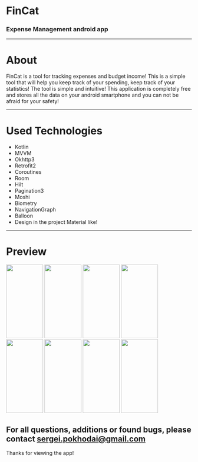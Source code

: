 # FinCat 
### Expense Management android app
__________________________________
# About

FinCat is a tool for tracking expenses and budget income! This is a simple tool that will help you keep track of your spending, keep track of your statistics! The tool is simple and intuitive! This application is completely free and stores all the data on your android smartphone and you can not be afraid for your safety!
__________________________________

# Used Technologies

- Kotlin
- MVVM 
- Okhttp3
- Retrofit2
- Coroutines
- Room 
- Hilt
- Pagination3
- Moshi
- Biometry
- NavigationGraph
- Balloon
- Design in the project Material like!

__________________________________

# Preview

<img src="https://github.com/pokhodai/ExpenseManagement/blob/main/images/2023-04-04%2022.58.11.jpg" width="100" height="200"> <img src="https://github.com/pokhodai/ExpenseManagement/blob/main/images/2023-04-04%2022.58.16.jpg" width="100" height="200"> <img src="https://github.com/pokhodai/ExpenseManagement/blob/main/images/2023-04-04%2022.58.22.jpg" width="100" height="200"> <img src="https://github.com/pokhodai/ExpenseManagement/blob/main/images/2023-04-04%2022.58.28.jpg" width="100" height="200"> <img src="https://github.com/pokhodai/ExpenseManagement/blob/main/images/2023-04-04%2023.26.40.jpg" width="100" height="200"> <img src="https://github.com/pokhodai/ExpenseManagement/blob/main/images/2023-04-04%2023.26.45.jpg" width="100" height="200"> <img src="https://github.com/pokhodai/ExpenseManagement/blob/main/images/2023-04-04%2023.26.50.jpg" width="100" height="200"> <img src="https://github.com/pokhodai/ExpenseManagement/blob/main/images/2023-04-04%2023.26.55.jpg" width="100" height="200">

## For all questions, additions or found bugs, please contact sergei.pokhodai@gmail.com

Thanks for viewing the app!

